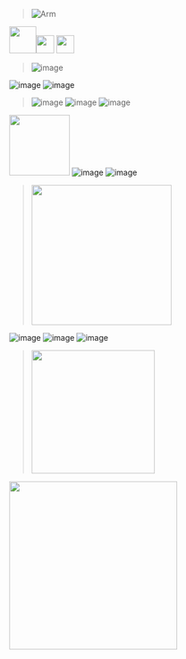 >![Arm](https://gifs.crd.co/assets/images/gallery09/7e641508_original.png?v=ef433a6f)

<img src="https://static.wikia.nocookie.net/kindergarten/images/2/2f/PlayerKG1.png/revision/latest?cb=20250627183531" width="48"><img src="https://static.wikia.nocookie.net/kindergarten/images/7/7f/Lilyhq.png/revision/latest?cb=20220114190135" width="32"> <img src="https://static.wikia.nocookie.net/kindergarten/images/d/d4/Nugget2.png/revision/latest/scale-to-width-down/1000?cb=20180406021902" width="32">

>![image](https://github.com/user-attachments/assets/4a73f7dc-8977-4382-a294-00aaf2090264)


![image](https://github.com/user-attachments/assets/e3c20a53-d2a7-4dc7-90cf-43f61d9dc4e6) ![image](https://github.com/user-attachments/assets/09f0be58-32cf-4e16-a460-08bf18dff783)

>![image](https://github.com/user-attachments/assets/e2d54004-ff22-43b4-a136-772a7466e855) ![image](https://github.com/user-attachments/assets/94a9d3f0-b2d1-456e-9148-0d1ba52e59b4)  ![image](https://github.com/user-attachments/assets/3ab5aead-404f-4a30-8898-73f27089cc0e)



<img src="https://github.com/user-attachments/assets/6f733180-f1e4-46e1-b74d-1f2f41bb2947" width="108"> ![image](https://github.com/user-attachments/assets/ce3b7629-6bd7-46ff-a538-a2b6c0cf65d7) ![image](https://github.com/user-attachments/assets/6cd2e937-e5cc-402a-aac2-4d6f8c7a5e1d)

><img src="https://64.media.tumblr.com/19754fddc3bd98c3a2fe519b51e78d2d/03bcee255fd152be-5a/s400x600/0261a90e4c0f24cb6add130123244f1cd3945ff0.pnj" width="250">

![image](https://github.com/user-attachments/assets/7a41459f-a66e-4148-8cc7-281d9cfc5815) ![image](https://github.com/user-attachments/assets/8b3baa34-d46b-4532-9835-7a1662fc3cbb)
 ![image](https://github.com/user-attachments/assets/08c41a5b-abc2-45c5-b12a-b731670e27af)


><img src="https://media.discordapp.net/attachments/1290301627063992330/1394808789563211896/image.png?ex=68782869&is=6876d6e9&hm=35e2abed7d6ba3a373a3cb4ae7337f3d7bfaf9cc3ab251f8425ca941b20e91ca&=&format=webp&quality=lossless&width=1318&height=260" width="220">
<img src="https://upload.wikimedia.org/wikipedia/commons/f/fe/Tales_of_Arcadia_logo.png" width="300">




